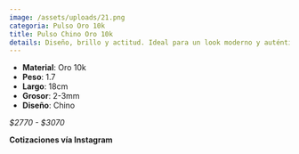 ```yaml
---
image: /assets/uploads/21.png
categoria: Pulso Oro 10k
title: Pulso Chino Oro 10k
details: Diseño, brillo y actitud. Ideal para un look moderno y auténtico.
---
```

* **Material**: Oro 10k
* **Peso**: 1.7
* **Largo**: 18cm
* **G﻿rosor**: 2-3mm
* **Diseño**: Chino

*$2770 - $3070*

**Cotizaciones vía Instagram**